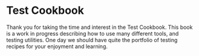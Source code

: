 # Test Cookbook

Thank you for taking the time and interest in the Test Cookbook.  This book is a work in progress describing how to use many different tools, and testing utilities.  One day we should have quite the portfolio of testing recipes for your enjoyment and learning. 

